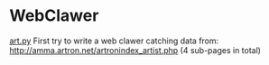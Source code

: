 # WebClawer

 
[art.py](https://github.com/littlebugivy/WebClawer/blob/master/art.py) First try to write a web clawer catching data from: http://amma.artron.net/artronindex_artist.php  (4 sub-pages in total)

